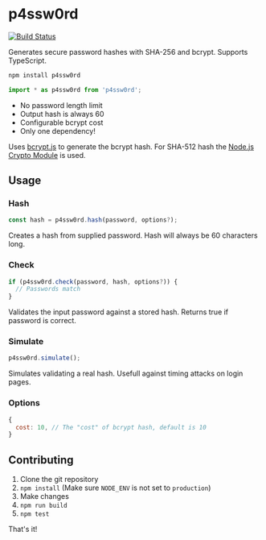 # p4ssw0rd

[![Build Status](https://travis-ci.com/Munkkeli/p4ssw0rd.svg?branch=master)](https://travis-ci.com/Munkkeli/p4ssw0rd)

Generates secure password hashes with SHA-256 and bcrypt. Supports TypeScript.

```bash
npm install p4ssw0rd
```

```js
import * as p4ssw0rd from 'p4ssw0rd';
```

- No password length limit
- Output hash is always 60
- Configurable bcrypt cost
- Only one dependency!

Uses [bcrypt.js](https://github.com/dcodeIO/bcrypt.js) to generate the bcrypt hash. For SHA-512 hash the [Node.js Crypto Module](https://nodejs.org/api/crypto.html) is used.

## Usage

### Hash

```js
const hash = p4ssw0rd.hash(password, options?);
```

Creates a hash from supplied password. Hash will always be 60 characters long.

### Check

```js
if (p4ssw0rd.check(password, hash, options?)) {
  // Passwords match
}
```

Validates the input password against a stored hash. Returns true if password is correct.

### Simulate

```js
p4ssw0rd.simulate();
```

Simulates validating a real hash. Usefull against timing attacks on login pages.

### Options

```js
{
  cost: 10, // The "cost" of bcrypt hash, default is 10
}
```

## Contributing

1. Clone the git repository
2. `npm install` (Make sure `NODE_ENV` is not set to `production`)
3. Make changes
4. `npm run build`
5. `npm test`

That's it!
